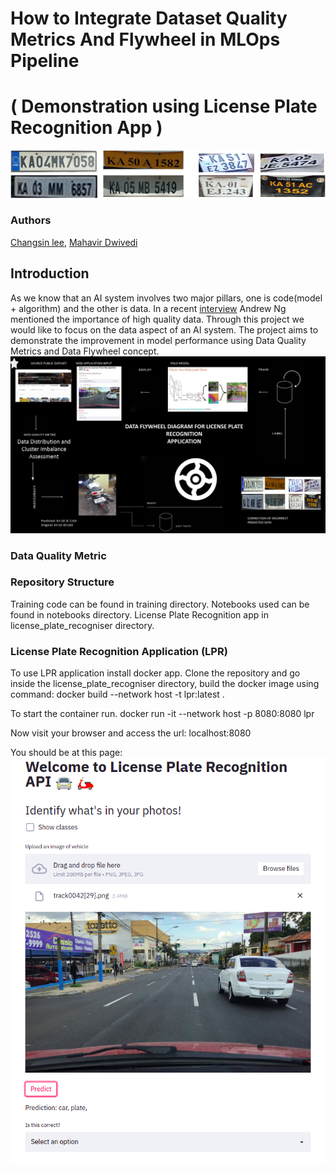 
# How to Integrate Dataset Quality Metrics And Flywheel in MLOps Pipeline 

# ( Demonstration using License Plate Recognition App )
![Viewer](static/P21.png)
### Authors

[Changsin lee](https://www.linkedin.com/), [Mahavir Dwivedi](https://www.linkedin.com/in/mahavir-dwivedi/)

## Introduction
As we know that an AI system involves two major pillars, one is code(model + algorithm) and the other is data. In a recent [interview]((https://panel.holoviz.org/reference/panes/HoloViews.html)) Andrew Ng mentioned the importance of high quality data.
Through this project we would like to focus on the data aspect of an AI system.
The project aims to demonstrate the improvement in model performance using Data Quality Metrics and Data Flywheel concept.
![Viewer](static/flywheel.png)

### Data Quality Metric

### Repository Structure
Training code can be found in training directory.
Notebooks used can be found in notebooks directory.
License Plate Recognition app in license_plate_recogniser directory.

### License Plate Recognition Application (LPR)

To use LPR application install docker app. 
Clone the repository and go inside the license_plate_recogniser directory, build the docker image using command:
docker build --network host -t lpr:latest .

To start the container run.
docker run -it --network host -p 8080:8080 lpr

Now visit your browser and access the url:
localhost:8080

You should be at this page:
![Viewer](static/prediction.png)
